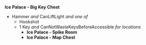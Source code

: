 ﻿**Ice Palace - Big Key Chest**

- Hammer *and* CanLiftLight *and one of*
  - Hookshot
  - 1 Key *and* CanNotWasteKeysBeforeAccessible *for locations*
    - **Ice Palace - Spike Room**
    - **Ice Palace - Map Chest**
